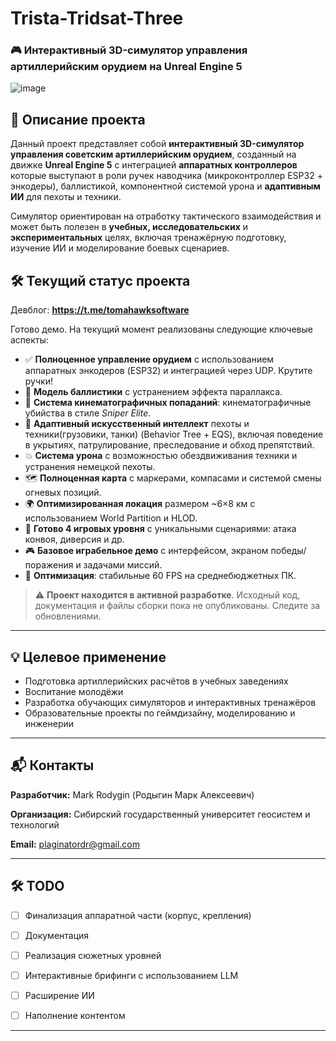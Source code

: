 # Trista-Tridsat-Three
### 🎮 Интерактивный 3D-симулятор управления артиллерийским орудием на Unreal Engine 5
![image](https://github.com/user-attachments/assets/c08c8d60-8812-4c78-afe5-1e683c150f47)

## 📌 Описание проекта

Данный проект представляет собой **интерактивный 3D-симулятор управления советским артиллерийским орудием**, созданный на движке **Unreal Engine 5** с интеграцией **аппаратных контроллеров** которые выступают в роли ручек наводчика (микроконтроллер ESP32 + энкодеры), баллистикой, компонентной системой урона и **адаптивным ИИ** для пехоты и техники.

Симулятор ориентирован на отработку тактического взаимодействия и может быть полезен в **учебных, исследовательских** и **экспериментальных** целях, включая тренажёрную подготовку, изучение ИИ и моделирование боевых сценариев.

## 🛠 Текущий статус проекта
Девблог: **https://t.me/tomahawksoftware**

Готово демо. На текущий момент реализованы следующие ключевые аспекты:

- ✅ **Полноценное управление орудием** с использованием аппаратных энкодеров (ESP32) и интеграцией через UDP. Крутите ручки!
- 🎯 **Модель баллистики** с устранением эффекта параллакса.
- 🎥 **Система кинематографичных попаданий**: кинематографичные убийства в стиле *Sniper Elite*.
- 🧠 **Адаптивный искусственный интеллект** пехоты и техники(грузовики, танки) (Behavior Tree + EQS), включая поведение в укрытиях, патрулирование, преследование и обход препятствий.
- 💥 **Система урона** с возможностью обездвиживания техники и устранения немецкой пехоты.
- 🗺 **Полноценная карта** с маркерами, компасами и системой смены огневых позиций.
- 🌍 **Оптимизированная локация** размером ~6×8 км с использованием World Partition и HLOD.
- 🧩 **Готово 4 игровых уровня** с уникальными сценариями: атака конвоя, диверсия и др.
- 🎮 **Базовое играбельное демо** с интерфейсом, экраном победы/поражения и задачами миссий.
- 🚀 **Оптимизация**: стабильные 60 FPS на среднебюджетных ПК.

> ⚠️ **Проект находится в активной разработке**. Исходный код, документация и файлы сборки пока не опубликованы. Следите за обновлениями.

---

## 💡 Целевое применение

- Подготовка артиллерийских расчётов в учебных заведениях
- Воспитание молодёжи
- Разработка обучающих симуляторов и интерактивных тренажёров
- Образовательные проекты по геймдизайну, моделированию и инженерии

---

## 📬 Контакты

**Разработчик:** Mark Rodygin (Родыгин Марк Алексеевич)

**Организация:** Сибирский государственный университет геосистем и технологий

**Email:** plaginatordr@gmail.com

---

## 🛠 TODO
- [ ] Финализация аппаратной части (корпус, крепления)
- [ ] Документация

- [ ] Реализация сюжетных уровней
- [ ] Интерактивные брифинги с использованием LLM
- [ ] Расширение ИИ
- [ ] Наполнение контентом



---
